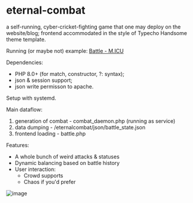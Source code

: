 # eternal-combat
a self-running, cyber-cricket-fighting game that one may deploy on the website/blog; frontend accommodated in the style of Typecho Handsome theme template.

Running (or maybe not) example: [Battle - M.ICU](https://melokeo.icu/Battle)

Dependencies:
- PHP 8.0+ (for match, constructor, ?: syntax);
- json & session support;
- json write permisson to apache.

Setup with systemd.

Main dataflow:
1. generation of combat - combat_daemon.php (running as service)
1. data dumping - /eternalcombat/json/battle_state.json
1. frontend loading - battle.php

Features:

- A whole bunch of weird attacks & statuses
- Dynamic balancing based on battle history
- User interaction:
  - Crowd supports
  - Chaos if you'd prefer

![image](https://github.com/user-attachments/assets/bbd5728b-9d4d-43d7-9fa5-90ff21791113)
